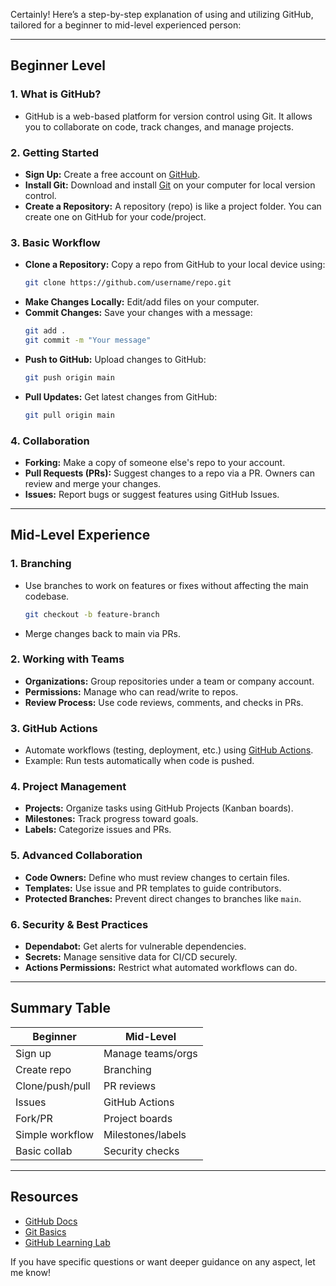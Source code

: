 Certainly! Here’s a step-by-step explanation of using and utilizing GitHub, tailored for a beginner to mid-level experienced person:

---

## **Beginner Level**

### **1. What is GitHub?**
- GitHub is a web-based platform for version control using Git. It allows you to collaborate on code, track changes, and manage projects.

### **2. Getting Started**
- **Sign Up:** Create a free account on [GitHub](https://github.com/).
- **Install Git:** Download and install [Git](https://git-scm.com/) on your computer for local version control.
- **Create a Repository:** A repository (repo) is like a project folder. You can create one on GitHub for your code/project.

### **3. Basic Workflow**
- **Clone a Repository:** Copy a repo from GitHub to your local device using:
  ```bash
  git clone https://github.com/username/repo.git
  ```
- **Make Changes Locally:** Edit/add files on your computer.
- **Commit Changes:** Save your changes with a message:
  ```bash
  git add .
  git commit -m "Your message"
  ```
- **Push to GitHub:** Upload changes to GitHub:
  ```bash
  git push origin main
  ```
- **Pull Updates:** Get latest changes from GitHub:
  ```bash
  git pull origin main
  ```

### **4. Collaboration**
- **Forking:** Make a copy of someone else's repo to your account.
- **Pull Requests (PRs):** Suggest changes to a repo via a PR. Owners can review and merge your changes.
- **Issues:** Report bugs or suggest features using GitHub Issues.

---

## **Mid-Level Experience**

### **1. Branching**
- Use branches to work on features or fixes without affecting the main codebase.
  ```bash
  git checkout -b feature-branch
  ```
- Merge changes back to main via PRs.

### **2. Working with Teams**
- **Organizations:** Group repositories under a team or company account.
- **Permissions:** Manage who can read/write to repos.
- **Review Process:** Use code reviews, comments, and checks in PRs.

### **3. GitHub Actions**
- Automate workflows (testing, deployment, etc.) using [GitHub Actions](https://docs.github.com/en/actions).
- Example: Run tests automatically when code is pushed.

### **4. Project Management**
- **Projects:** Organize tasks using GitHub Projects (Kanban boards).
- **Milestones:** Track progress toward goals.
- **Labels:** Categorize issues and PRs.

### **5. Advanced Collaboration**
- **Code Owners:** Define who must review changes to certain files.
- **Templates:** Use issue and PR templates to guide contributors.
- **Protected Branches:** Prevent direct changes to branches like `main`.

### **6. Security & Best Practices**
- **Dependabot:** Get alerts for vulnerable dependencies.
- **Secrets:** Manage sensitive data for CI/CD securely.
- **Actions Permissions:** Restrict what automated workflows can do.

---

## **Summary Table**

| Beginner          | Mid-Level         |
|-------------------|------------------|
| Sign up           | Manage teams/orgs |
| Create repo       | Branching         |
| Clone/push/pull   | PR reviews        |
| Issues            | GitHub Actions    |
| Fork/PR           | Project boards    |
| Simple workflow   | Milestones/labels |
| Basic collab      | Security checks   |

---

## **Resources**
- [GitHub Docs](https://docs.github.com/)
- [Git Basics](https://git-scm.com/book/en/v2)
- [GitHub Learning Lab](https://lab.github.com/)

If you have specific questions or want deeper guidance on any aspect, let me know!
